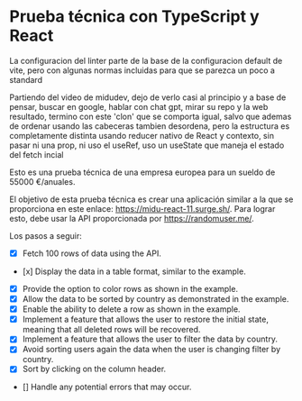 # Prueba técnica con TypeScript y React

La configuracion del linter parte de la base de la configuracion default de vite, pero con algunas normas incluidas para que se parezca un poco a standard

Partiendo del video de midudev, dejo de verlo casi al principio y a base de pensar, buscar en google, hablar con chat gpt, mirar su repo y la web resultado, termino con este 'clon' que se comporta igual, salvo que ademas de ordenar usando las cabeceras tambien desordena, pero la estructura es completamente distinta usando reducer nativo de React y contexto, sin pasar ni una prop, ni uso el useRef, uso un useState que maneja el estado del fetch incial

Esto es una prueba técnica de una empresa europea para un sueldo de 55000 €/anuales.

El objetivo de esta prueba técnica es crear una aplicación similar a la que se proporciona en este enlace: https://midu-react-11.surge.sh/. Para lograr esto, debe usar la API proporcionada por https://randomuser.me/.

Los pasos a seguir:

- [x] Fetch 100 rows of data using the API.
- [x] Display the data in a table format, similar to the example.
- [x] Provide the option to color rows as shown in the example.
- [x] Allow the data to be sorted by country as demonstrated in the example.
- [x] Enable the ability to delete a row as shown in the example.
- [x] Implement a feature that allows the user to restore the initial state, meaning that all deleted rows will be recovered.
- [x] Implement a feature that allows the user to filter the data by country.
- [x] Avoid sorting users again the data when the user is changing filter by country.
- [x] Sort by clicking on the column header.
- [] Handle any potential errors that may occur.
